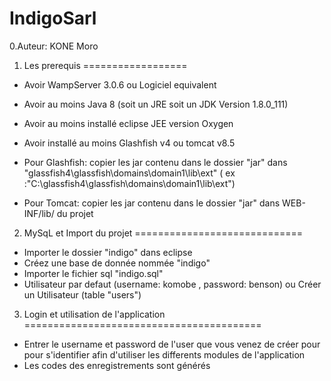 # IndigoSarl


0.Auteur: KONE Moro



1.	Les prerequis
==================

- Avoir WampServer 3.0.6 ou Logiciel equivalent
- Avoir au moins Java 8 (soit un JRE soit un JDK Version 1.8.0_111)
- Avoir au moins installé eclipse JEE version Oxygen
- Avoir installé au moins Glashfish v4 ou tomcat v8.5
- Pour Glashfish:
	copier les jar contenu dans le dossier "jar" dans 
		"glassfish4\glassfish\domains\domain1\lib\ext" 
		( ex :"C:\glassfish4\glassfish\domains\domain1\lib\ext")

- Pour Tomcat:
	copier les jar contenu dans le dossier "jar" dans WEB-INF/lib/ du projet


2.	MySqL et Import du projet
=============================

- Importer le dossier "indigo" dans eclipse
- Créez une base de donnée nommée "indigo"
- Importer le fichier sql "indigo.sql"
- Utilisateur par defaut (username: komobe , password: benson) ou Créer un Utilisateur (table "users")


3.	Login et utilisation de l'application
=========================================

- Entrer le username et password de l'user que vous venez de créer pour
 pour s'identifier afin d'utiliser les differents modules de l'application
- Les codes des enregistrements sont générés
	
